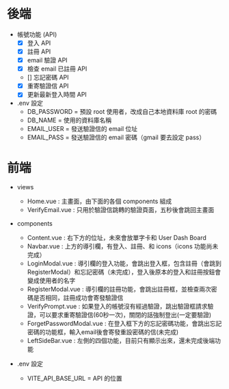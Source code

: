 # 後端
* 帳號功能 (API)
    - [x] 登入 API
    - [x] 註冊 API
    - [x] email 驗證 API
    - [x] 檢查 email 已註冊 API
    - [] 忘記密碼 API
    - [x] 重寄驗證信 API
    - [x] 更新最新登入時間 API

* .env 設定
    - DB_PASSWORD = 預設 root 使用者，改成自己本地資料庫 root 的密碼
    - DB_NAME = 使用的資料庫名稱
    - EMAIL_USER = 發送驗證信的 email 位址
    - EMAIL_PASS = 發送驗證信的 email 密碼（gmail 要去設定 pass）

# 前端
* views
    - Home.vue : 主畫面，由下面的各個 components 組成
    - VerifyEmail.vue : 只用於驗證信跳轉的驗證頁面，五秒後會跳回主畫面

* components
    - Content.vue : 右下方的位址，未來會放單字卡和 User Dash Board
    - Navbar.vue : 上方的導引欄，有登入、註冊、和 icons（icons 功能尚未完成）
    - LoginModal.vue :  導引欄的登入功能，會跳出登入框，包含註冊（會跳到RegisterModal）和忘記密碼（未完成），登入後原本的登入和註冊按鈕會變成使用者的名字
    - RegisterModal.vue : 導引欄的註冊功能，會跳出註冊框，並檢查兩次密碼是否相同，註冊成功會寄發驗證信
    - VerifyPrompt.vue : 如果登入的帳號沒有經過驗證，跳出驗證框請求驗證，可以要求重寄驗證信(60秒一次)，關閉的話強制登出(一定要驗證)
    - ForgetPasswordModal.vue : 在登入框下方的忘記密碼功能，會跳出忘記密碼的功能框，輸入email後會寄發重設密碼的信(未完成)
    - LeftSideBar.vue : 左側的四個功能，目前只有顯示出來，還未完成後端功能

* .env 設定
    - VITE_API_BASE_URL =  API 的位置
